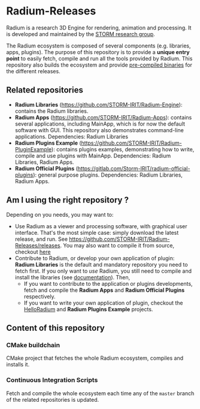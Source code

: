 # Radium-Releases

Radium is a research 3D Engine for rendering, animation and processing.
It is developed and maintained by the [STORM research group](https://www.irit.fr/STORM/site/).

The Radium ecosystem is composed of several components (e.g. libraries, apps, plugins).
The purpose of this repository is to provide a **unique entry point** to easily fetch, compile and run all the tools provided by Radium.
This repository also builds the ecosystem and provide [pre-compiled binaries](https://github.com/STORM-IRIT/Radium-Releases/releases) for the different releases.


## Related repositories
- **Radium Libraries** (https://github.com/STORM-IRIT/Radium-Engine): contains the Radium libraries.
- **Radium Apps** (https://github.com/STORM-IRIT/Radium-Apps): contains several applications, including MainApp, which is for now the default software with GUI. This repository also demonstrates command-line applications. Dependencies: Radium Libraries
- **Radium Plugins Example** (https://github.com/STORM-IRIT/Radium-PluginExample): contains plugins examples, demonstrating how to write, compile and use plugins with MainApp. Dependencies: Radium Libraries, Radium Apps.
- **Radium Official Plugins** (https://gitlab.com/Storm-IRIT/radium-official-plugins): general purpose plugins. Dependencies: Radium Libraries, Radium Apps.

## Am I using the right repository ?
Depending on you needs, you may want to:
 - Use Radium as a viewer and processing software, with graphical user interface. That's the most simple case: simply download the latest release, and run. See https://github.com/STORM-IRIT/Radium-Releases/releases. You may also want to compile it from source, checkout [here](Cmake-builchain)
 - Contribute to Radium, or develop your own application of plugin: **Radium Libraries** is the default and mandatory repository you need to fetch first. If you only want to _use_ Radium, you still need to compile and install the libraries (see [documentation](https://storm-irit.github.io/Radium-Engine/)).
 Then,
   - If you want to contribute to the application or plugins developments, fetch and compile the **Radium Apps** and **Radium Official Plugins** respectively.
   - If you want to write your own application of plugin, checkout the [HelloRadium](https://github.com/STORM-IRIT/Radium-Apps/tree/fix-compilation/HelloRadium) and **Radium Plugins Example** projects.


## Content of this repository
### CMake buildchain
CMake project that fetches the whole Radium ecosystem, compiles and installs it.


### Continuous Integration Scripts
Fetch and compile the whole ecosystem each time any of the `master` branch of the related repositories is updated.
